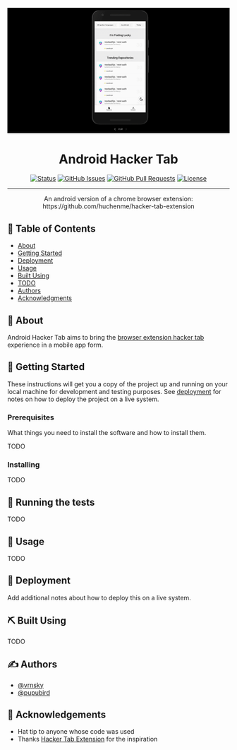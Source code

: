 ![demo](./img/demo.gif)

<h1 align="center">Android Hacker Tab</h1>

<div align="center">

[![Status](https://img.shields.io/badge/status-active-success.svg)]()
[![GitHub Issues](https://img.shields.io/github/issues/vrnsky/android-hacker-tab.svg)](https://github.com/vrnsky/android-hacker-tab/issues)
[![GitHub Pull Requests](https://img.shields.io/github/issues-pr/vrnsky/android-hacker-tab.svg)](https://github.com/vrnsky/android-hacker-tab/pulls)
[![License](https://img.shields.io/badge/license-MIT-blue.svg)](/LICENSE)

</div>

---

<p align="center"> An android version of a chrome browser extension: https://github.com/huchenme/hacker-tab-extension
    <br> 
</p>

## 📝 Table of Contents

- [About](#about)
- [Getting Started](#getting_started)
- [Deployment](#deployment)
- [Usage](#usage)
- [Built Using](#built_using)
- [TODO](../TODO.md)
- [Authors](#authors)
- [Acknowledgments](#acknowledgement)

## 🧐 About <a name = "about"></a>

Android Hacker Tab aims to bring the [browser extension hacker tab](https://github.com/huchenme/hacker-tab-extension) experience in a mobile app form.

## 🏁 Getting Started <a name = "getting_started"></a>

These instructions will get you a copy of the project up and running on your local machine for development and testing purposes. See [deployment](#deployment) for notes on how to deploy the project on a live system.

### Prerequisites

What things you need to install the software and how to install them.

TODO

### Installing

TODO

## 🔧 Running the tests <a name = "tests"></a>

TODO

## 🎈 Usage <a name="usage"></a>

TODO

## 🚀 Deployment <a name = "deployment"></a>

Add additional notes about how to deploy this on a live system.

## ⛏️ Built Using <a name = "built_using"></a>

TODO

## ✍️ Authors <a name = "authors"></a>

- [@vrnsky](https://github.com/vrnsky)
- [@pupubird](https://github.com/pupubird)

## 🎉 Acknowledgements <a name = "acknowledgement"></a>

- Hat tip to anyone whose code was used
- Thanks [Hacker Tab Extension](https://github.com/huchenme/hacker-tab-extension) for the inspiration
